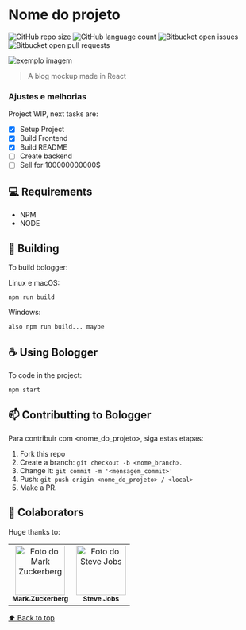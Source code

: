 # Nome do projeto

<!---Esses são exemplos. Veja https://shields.io para outras pessoas ou para personalizar este conjunto de escudos. Você pode querer incluir dependências, status do projeto e informações de licença aqui--->

![GitHub repo size](https://img.shields.io/github/repo-size/heflerdev/bologger?style=for-the-badge)
![GitHub language count](https://img.shields.io/github/languages/count/heflerdev/bologger?style=for-the-badge)
![Bitbucket open issues](https://img.shields.io/bitbucket/issues/heflerdev/bologger?style=for-the-badge)
![Bitbucket open pull requests](https://img.shields.io/bitbucket/pr-raw/heflerdev/bologger?style=for-the-badge)

<img src="exemplo-image.png" alt="exemplo imagem">

> A blog mockup made in React

### Ajustes e melhorias

Project WIP, next tasks are:

- [x] Setup Project
- [x] Build Frontend
- [x] Build README
- [ ] Create backend
- [ ] Sell for 100000000000$

## 💻 Requirements

- NPM
- NODE

## 🚀 Building

To build bologger:

Linux e macOS:
```
npm run build
```

Windows:
```
also npm run build... maybe
```

## ☕ Using Bologger

To code in the project:

```
npm start
```

## 📫 Contributting to Bologger

Para contribuir com <nome_do_projeto>, siga estas etapas:

1. Fork this repo
2. Create a branch: `git checkout -b <nome_branch>`.
3. Change it: `git commit -m '<mensagem_commit>'`
4. Push: `git push origin <nome_do_projeto> / <local>`
5. Make a PR.


## 🤝 Colaborators

Huge thanks to:

<table>
  <tr>
    <td align="center">
      <a href="#">
        <img src="https://s2.glbimg.com/FUcw2usZfSTL6yCCGj3L3v3SpJ8=/smart/e.glbimg.com/og/ed/f/original/2019/04/25/zuckerberg_podcast.jpg" width="100px;" alt="Foto do Mark Zuckerberg"/><br>
        <sub>
          <b>Mark Zuckerberg</b>
        </sub>
      </a>
    </td>
    <td align="center">
      <a href="#">
        <img src="https://miro.medium.com/max/360/0*1SkS3mSorArvY9kS.jpg" width="100px;" alt="Foto do Steve Jobs"/><br>
        <sub>
          <b>Steve Jobs</b>
        </sub>
      </a>
    </td>
  </tr>
</table>


[⬆ Back to top](#Bologger)<br>
